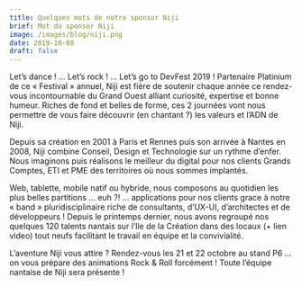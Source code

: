 ```yaml
---
title: Quelques mots de notre sponsor Niji
brief: Mot du sponsor Niji
image: /images/blog/niji.png
date: 2019-10-08
draft: false
---
```


Let’s dance ! … Let’s rock ! … Let’s go to DevFest 2019 ! Partenaire Platinium de ce « Festival » annuel, Niji est fière de soutenir chaque année ce rendez-vous incontournable du Grand Ouest alliant curiosité, expertise et bonne humeur. Riches de fond et belles de forme, ces 2 journées vont nous permettre de vous faire découvrir (en chantant ?) les valeurs et l’ADN de Niji.

Depuis sa création en 2001 à Paris et Rennes puis son arrivée à Nantes en 2008, Niji combine Conseil, Design et Technologie sur un rythme d’enfer. Nous imaginons puis réalisons le meilleur du digital pour nos clients Grands Comptes, ETI et PME des territoires où nous sommes implantés.

Web, tablette, mobile natif ou hybride, nous composons au quotidien les plus belles partitions … euh ?! … applications pour nos clients grace à notre « band » pluridisciplinaire riche de consultants, d’UX-UI, d’architectes et de développeurs ! Depuis le printemps dernier, nous avons regroupé nos quelques 120 talents nantais sur l’Ile de la Création dans des locaux (+ lien video) tout neufs facilitant le travail en équipe et la convivialité.

L’aventure Niji vous attire ? Rendez-vous les 21 et 22 octobre au stand P6 … on vous prépare des animations Rock & Roll forcément ! Toute l’équipe nantaise de Niji sera présente !